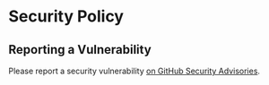 # Security Policy

## Reporting a Vulnerability

Please report a security vulnerability [on GitHub Security Advisories](https://github.com/xdev-software/xapi-db-sqlite/security/advisories/new).
